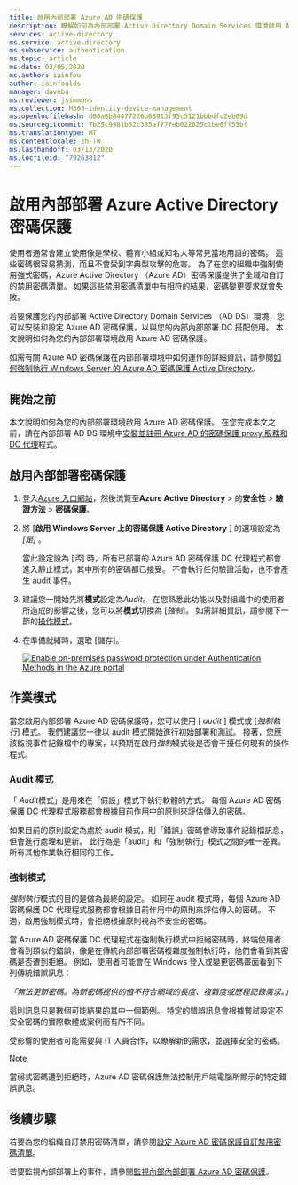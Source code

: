 ```yaml
---
title: 啟用內部部署 Azure AD 密碼保護
description: 瞭解如何為內部部署 Active Directory Domain Services 環境啟用 Azure AD 密碼保護
services: active-directory
ms.service: active-directory
ms.subservice: authentication
ms.topic: article
ms.date: 03/05/2020
ms.author: iainfou
author: iainfoulds
manager: daveba
ms.reviewer: jsimmons
ms.collection: M365-identity-device-management
ms.openlocfilehash: d00a8b84477226b68913f95c5121bbbdfc2eb09d
ms.sourcegitcommit: 7b25c9981b52c385af77feb022825c1be6ff55bf
ms.translationtype: MT
ms.contentlocale: zh-TW
ms.lasthandoff: 03/13/2020
ms.locfileid: "79263812"
---
```

# <a name="enable-on-premises-azure-active-directory-password-protection"></a>啟用內部部署 Azure Active Directory 密碼保護

使用者通常會建立使用像是學校、體育小組或知名人等常見當地用語的密碼。 這些密碼很容易猜測，而且不會受到字典型攻擊的危害。 為了在您的組織中強制使用強式密碼，Azure Active Directory （Azure AD）密碼保護提供了全域和自訂的禁用密碼清單。 如果這些禁用密碼清單中有相符的結果，密碼變更要求就會失敗。

若要保護您的內部部署 Active Directory Domain Services （AD DS）環境，您可以安裝和設定 Azure AD 密碼保護，以與您的內部內部部署 DC 搭配使用。 本文說明如何為您的內部部署環境啟用 Azure AD 密碼保護。

如需有關 Azure AD 密碼保護在內部部署環境中如何運作的詳細資訊，請參閱[如何強制執行 Windows Server 的 Azure AD 密碼保護 Active Directory](concept-password-ban-bad-on-premises.md)。

## <a name="before-you-begin"></a>開始之前

本文說明如何為您的內部部署環境啟用 Azure AD 密碼保護。 在您完成本文之前，請在內部部署 AD DS 環境中[安裝並註冊 Azure AD 的密碼保護 proxy 服務和 DC 代理](howto-password-ban-bad-on-premises-deploy.md)程式。

## <a name="enable-on-premises-password-protection"></a>啟用內部部署密碼保護

1. 登入[Azure 入口網站](https://portal.azure.com)，然後流覽至**Azure Active Directory** > 的**安全性** > **驗證方法** > **密碼保護**。
1. 將 [**啟用 Windows Server 上的密碼保護 Active Directory** ] 的選項設定為 *[是]* 。

    當此設定設為 [*否*] 時，所有已部署的 Azure AD 密碼保護 DC 代理程式都會進入靜止模式，其中所有的密碼都已接受。 不會執行任何驗證活動，也不會產生 audit 事件。

1. 建議您一開始先將**模式**設定為*Audit*。 在您熟悉此功能以及對組織中的使用者所造成的影響之後，您可以將**模式**切換為 [*強制*]。 如需詳細資訊，請參閱下一節的[操作模式](#modes-of-operation)。
1. 在準備就緒時，選取 [儲存]。

    [![](media/howto-password-ban-bad-on-premises-operations/enable-configure-custom-banned-passwords-cropped.png "Enable on-premises password protection under Authentication Methods in the Azure portal")](media/howto-password-ban-bad-on-premises-operations/enable-configure-custom-banned-passwords.png#lightbox)

## <a name="modes-of-operation"></a>作業模式

當您啟用內部部署 Azure AD 密碼保護時，您可以使用 [ *audit* ] 模式或 [*強制執行*] 模式。 我們建議您一律以 audit 模式開始進行初始部署和測試。 接著，您應該監視事件記錄檔中的專案，以預期在啟用*強制*模式後是否會干擾任何現有的操作程式。

### <a name="audit-mode"></a>Audit 模式

「 *Audit*模式」是用來在「假設」模式下執行軟體的方式。 每個 Azure AD 密碼保護 DC 代理程式服務都會根據目前作用中的原則來評估傳入的密碼。

如果目前的原則設定為處於 audit 模式，則「錯誤」密碼會導致事件記錄檔訊息，但會進行處理和更新。 此行為是「audit」和「強制執行」模式之間的唯一差異。 所有其他作業執行相同的工作。

### <a name="enforced-mode"></a>強制模式

*強制執行*模式的目的是做為最終的設定。 如同在 audit 模式時，每個 Azure AD 密碼保護 DC 代理程式服務都會根據目前作用中的原則來評估傳入的密碼。 不過，啟用強制模式時，會拒絕根據原則視為不安全的密碼。

當 Azure AD 密碼保護 DC 代理程式在強制執行模式中拒絕密碼時，終端使用者會看到類似的錯誤，像是在傳統內部部署密碼複雜度強制執行時，他們會看到其密碼是否遭到拒絕。 例如，使用者可能會在 Windows 登入或變更密碼畫面看到下列傳統錯誤訊息：

*「無法更新密碼。為新密碼提供的值不符合網域的長度、複雜度或歷程記錄需求。」*

這則訊息只是數個可能結果的其中一個範例。 特定的錯誤訊息會根據嘗試設定不安全密碼的實際軟體或案例而有所不同。

受影響的使用者可能需要與 IT 人員合作，以瞭解新的需求，並選擇安全的密碼。

> [!NOTE]
> 當弱式密碼遭到拒絕時，Azure AD 密碼保護無法控制用戶端電腦所顯示的特定錯誤訊息。

## <a name="next-steps"></a>後續步驟

若要為您的組織自訂禁用密碼清單，請參閱[設定 Azure AD 密碼保護自訂禁用密碼清單](tutorial-configure-custom-password-protection.md)。

若要監視內部部署上的事件，請參閱[監視內部內部部署 Azure AD 密碼保護](howto-password-ban-bad-on-premises-monitor.md)。
